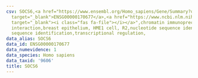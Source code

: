 ```yaml
---
csv: SOCS6,<a href="https://www.ensembl.org/Homo_sapiens/Gene/Summary?db=core;g=ENSG00000170677"
  target="_blank">ENSG00000170677</a>,<a href="https://www.ncbi.nlm.nih.gov/pubmed/22863008"
  target="_blank"><i class="fas fa-file"></i></a>",chromatin immunoprecipitation assay,direct
  interaction,breast epithelium, HME1 cell, R2,nucleotide sequence identification,nucleotide
  sequence identification,transcriptional regulation,
data_alias: SOCS6
data_id: ENSG00000170677
data_numevidence: 1
data_species: Homo sapiens
data_taxid: '9606'
title: SOCS6
---
```

